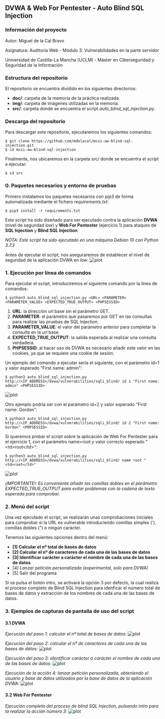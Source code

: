 ## DVWA & Web For Pentester - Auto Blind SQL Injection

### Información del proyecto
Autor: Miguel de la Cal Bravo

Asignatura: Auditoría Web - Módulo 3: Vulnerabilidades en la parte servidor

Universidad de Castilla-La Mancha (UCLM) - Máster en Ciberseguridad y Seguridad de la Información

### Estructura del repositorio
El repositorio se encuentra dividido en los siguientes directorios:
- **doc/**: carpeta de la memoria de la práctica realizada.
- **img/**: carpeta de imágenes utilizadas en la memoria.
- **src/**: carpeta donde se encuentra el script *auto_blind_sql_injection.py*.

### Descarga del repositorio
Para descargar este repositorio, ejecutaremos los siguientes comandos:
```
$ git clone https://github.com/mdelacal/mcsi-aw-blind-sql-injection.git
$ cd mcsi-aw-blind-sql-injection
```

Finalmente, nos ubicaremos en la carpeta src/ donde se encuentra el script a ejecutar:
```
$ cd src
```

### 0. Paquetes necesarios y entorno de pruebas
Primero instalamos los paquetes necesarios con *pip3* de forma automatizada mediante el fichero *requirements.txt*:
```
$ pip3 install -r requirements.txt
```

Este script ha sido diseñado para ser ejecutado contra la aplicación **DVWA** (nivel de seguridad *low*) y **Web For Pentester** (ejercicio 1) para ataques de **SQL Injection** y **Blind SQL Injection**.

*NOTA: Este script ha sido ejecutado en una máquina Debian 10 con Python 3.7.3*

Antes de ejecutar el script, nos aseguraremos de establecer el nivel de seguridad de la aplicación DVWA en *low*.
![plot](./img/dvwa-security-level-low.png)

### 1. Ejecución por línea de comandos
Para ejecutar el script, introduciremos el siguiente comando por la línea de comandos:
```
$ python3 auto_blind_sql_injection.py <URL> <PARAMETER> <PARAMETER_VALUE> <EXPECTED_TRUE_OUTPUT> <PHPSESSID>
```
1. **URL**: la dirección url base sin el parámetro GET.
2. **PARAMETER**: el parámetro que pasaremos por GET en las consultas para realizar las pruebas de SQL Injection.
3. **PARAMETER_VALUE**: el valor del parámetro anterior para completar la consulta en la url base.
4. **EXPECTED_TRUE_OUTPUT**: la salida esperada al realizar una consulta verdadera.
5. **PHPSESSID**: al hacer uso de DVWA es necesario añadir este valor en las cookies, ya que se requiere una cookie de sesión.


Un ejemplo del comando a ejecutar sería el siguiente, con el parámetro id=1 y valor esperado "First name: admin":
```
$ python3 auto_blind_sql_injection.py http://<IP_ADDRESS>/dvwa/vulnerabilities/sqli_blind/ id 1 "First name: admin" <PHPSESSID>
```

![plot](./img/script-dvwa-execution.png)

Otro ejemplo podría ser con el parámetro id=2 y valor esperado "First name: Gordon":
```
$ python3 auto_blind_sql_injection.py http://<IP_ADDRESS>/dvwa/vulnerabilities/sqli_blind/ id 2 "First name: Gordon" <PHPSESSID>
```

Si queremos probar el script sobre la aplicación de Web For Pentester para el ejercicio 1, con el parámetro name=root y valor correcto esperado "\<td>root\</td>":
```
$ python3 auto_blind_sql_injection.py http://<IP_ADDRESS>/dvwa/vulnerabilities/sqli_blind/ name root "<td>root</td>"
```

![plot](./img/script-web-for-pentester-execution.png)

*¡IMPORTANTE!: Es conveniente añadir las comillas dobles en el parámetro EXPECTED_TRUE_OUTPUT para evitar problemas con la cadena de texto esperada para comprobar.* 

### 2. Menú del script
Una vez ejecutado el script, se realizarán unas comprobaciones iniciales para comprobar si la URL es vulnerable introduciendo comillas simples ('), comillas dobles (") o ningún carácter.

Tenemos las siguientes opciones dentro del menú:
- **[1] Calcular el nº total de bases de datos**
- **[2] Calcular el nº de caracteres de cada una de las bases de datos**
- **[3] Identificar carácter a carácter el nombre de cada una de las bases de datos**
- *[4] Lanzar petición personalizada (experimental, solo para DVWA)*
- [5] Salir del programa

Si se pulsa el botón intro, se activará la opción 3 por defecto, la cual realiza el proceso completo de Blind SQL Injection para idenficar el número total de bases de datos y extracción de los nombres de cada una de las bases de datos.

### 3. Ejemplos de capturas de pantalla de uso del script

#### 3.1 DVWA
*Ejecución del paso 1: calcular el nº total de bases de datos:*
![plot](./img/script-dvwa-execution-step-1.png)

*Ejecución del paso 2: calcular el nº de caracteres de cada una de las bases de datos:*
![plot](./img/script-dvwa-execution-step-2.png)

*Ejecución del paso 3: identificar carácter a carácter el nombre de cada una de las bases de datos:*
![plot](./img/script-dvwa-execution-step-3.png)

*Ejecución de la acción 4: lanzar petición personalizada, obteniendo el usuario y base de datos utilizados por la base de datos de la aplicación DVWA:*
![plot](./img/script-dvwa-execution-custom-query.png)

#### 3.2 Web For Pentester
*Ejecución completa del proceso de blind SQL Injection, pulsando intro para la realizar la acción número 3:*
![plot](./img/script-web-for-pentester-step-1-2-3.png)
